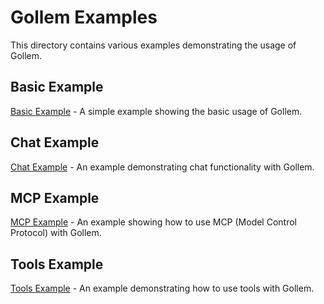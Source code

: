 # Gollem Examples

This directory contains various examples demonstrating the usage of Gollem.

## Basic Example
[Basic Example](basic/main.go) - A simple example showing the basic usage of Gollem.

## Chat Example
[Chat Example](chat/main.go) - An example demonstrating chat functionality with Gollem.

## MCP Example
[MCP Example](mcp/main.go) - An example showing how to use MCP (Model Control Protocol) with Gollem.

## Tools Example
[Tools Example](tools/main.go) - An example demonstrating how to use tools with Gollem.
